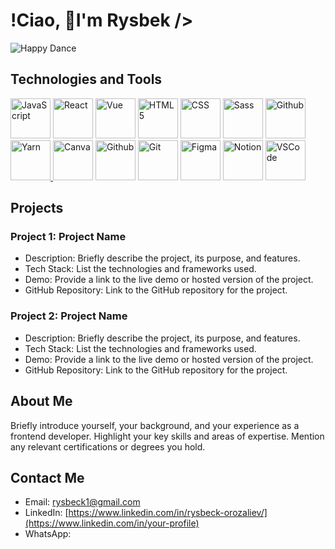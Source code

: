 # !Ciao, 🌟I'm Rysbek />

![Happy Dance](https://media.giphy.com/media/xT9IgzoKnwFNmISR8I/giphy.gif)


## Technologies and Tools

[<img src="https://cdn.iconscout.com/icon/free/png-64/javascript-2752148-2284965.png" alt="JavaScript" width="64" height="64">](https://developer.mozilla.org/en-US/docs/Web/JavaScript)
[<img src="https://cdn.iconscout.com/icon/free/png-64/react-4-1175110.png" alt="React" width="64" height="64">](https://reactjs.org/)
[<img src="https://cdn.iconscout.com/icon/free/png-64/vue-282497.png" alt="Vue" width="64" height="64">](https://vuejs.org/)
[<img src="https://cdn.iconscout.com/icon/free/png-64/html-2752151-2284975.png" alt="HTML5" width="64" height="64">](https://developer.mozilla.org/en-US/docs/Web/HTML)
[<img src="https://cdn.iconscout.com/icon/free/png-64/css-131-722685.png" alt="CSS" width="64" height="64">](https://developer.mozilla.org/en-US/docs/Web/CSS)
[<img src="https://cdn.iconscout.com/icon/free/png-64/sass-226054.png" alt="Sass" width="64" height="64">](https://sass-lang.com/documentation)
[<img src="https://raw.githubusercontent.com/npm/logos/master/npm%20square/n-64.png" alt="Github" width="64" height="64">](https://www.npmjs.com/)
<a href="https://yarnpkg.com/">
  <img src="https://avatars.githubusercontent.com/u/22247014?s=64&v=4" alt="Yarn" width="64" height="64">
</a>
[<img src="https://logo.clearbit.com/canva.com" alt="Canva" width="64" height="64">](https://www.canva.com/)
[<img src="https://cdn.iconscout.com/icon/free/png-64/github-153-675523.png" alt="Github" width="64" height="64">](https://github.com/)
[<img src="https://cdn.iconscout.com/icon/free/png-64/git-225996.png" alt="Git" width="64" height="64">](https://git-scm.com/)
[<img src="https://cdn.iconscout.com/icon/free/png-64/figma-2296079-1912030.png" alt="Figma" width="64" height="64">](https://www.figma.com/)
[<img src="https://cdn.worldvectorlogo.com/logos/notion-2.svg" alt="Notion" width="64" height="64">](https://www.notion.so/)
[<img src="https://cdn.worldvectorlogo.com/logos/visual-studio-code-1.svg" alt="VSCode" width="64" height="64">](https://code.visualstudio.com/)


## Projects

### Project 1: Project Name

- Description: Briefly describe the project, its purpose, and features.
- Tech Stack: List the technologies and frameworks used.
- Demo: Provide a link to the live demo or hosted version of the project.
- GitHub Repository: Link to the GitHub repository for the project.

### Project 2: Project Name

- Description: Briefly describe the project, its purpose, and features.
- Tech Stack: List the technologies and frameworks used.
- Demo: Provide a link to the live demo or hosted version of the project.
- GitHub Repository: Link to the GitHub repository for the project.

## About Me

Briefly introduce yourself, your background, and your experience as a frontend developer. Highlight your key skills and areas of expertise. Mention any relevant certifications or degrees you hold.

## Contact Me

- Email: [rysbeck1@gmail.com](mailto:your-email@example.com)
- LinkedIn: [https://www.linkedin.com/in/rysbeck-orozaliev/](https://www.linkedin.com/in/your-profile)
- WhatsApp:
